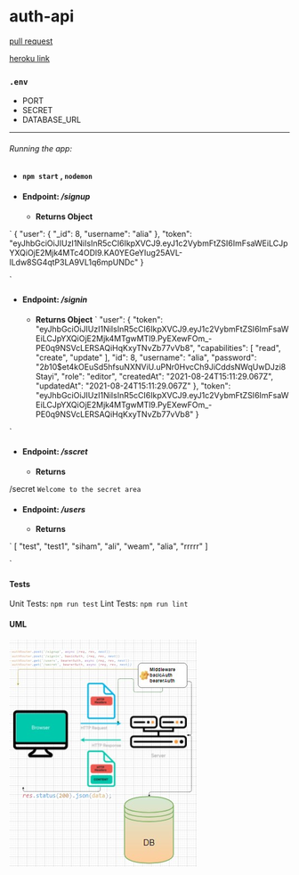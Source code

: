 # auth-api
[pull request](https://github.com/sbkhaloof/auth-api/pull/1)


[heroku link](https://siham-auth-api.herokuapp.com/)


### `.env`
+ PORT
+ SECRET
+ DATABASE_URL

---

###### Running the app:

* ####  `npm start` , `nodemon`

* #### Endpoint: */signup*
    * **Returns Object**

`
{
    "user": {
        "_id": 8,
        "username": "alia"
    },
    "token": "eyJhbGciOiJIUzI1NiIsInR5cCI6IkpXVCJ9.eyJ1c2VybmFtZSI6ImFsaWEiLCJpYXQiOjE2Mjk4MTc4ODl9.KA0YEGeYIug25AVL-lLdw8SG4qtP3LA9VL1q6mpUNDc"
}

`
* #### Endpoint: */signin*
    * **Returns Object**
`
"user": {
        "token": "eyJhbGciOiJIUzI1NiIsInR5cCI6IkpXVCJ9.eyJ1c2VybmFtZSI6ImFsaWEiLCJpYXQiOjE2Mjk4MTgwMTl9.PyEXewFOm_-PE0q9NSVcLERSAQiHqKxyTNvZb77vVb8",
        "capabilities": [
            "read",
            "create",
            "update"
        ],
        "id": 8,
        "username": "alia",
        "password": "$2b$10$et4kOEuSd5hfsuNXNViU.uPNr0HvcCh9JiCddsNWqUwDJzi8Stayi",
        "role": "editor",
        "createdAt": "2021-08-24T15:11:29.067Z",
        "updatedAt": "2021-08-24T15:11:29.067Z"
    },
    "token": "eyJhbGciOiJIUzI1NiIsInR5cCI6IkpXVCJ9.eyJ1c2VybmFtZSI6ImFsaWEiLCJpYXQiOjE2Mjk4MTgwMTl9.PyEXewFOm_-PE0q9NSVcLERSAQiHqKxyTNvZb77vVb8"
}

`

* #### Endpoint: */sscret*
    * **Returns**

/secret
`
Welcome to the secret area
`
* #### Endpoint: */users*
    * **Returns**

`
[
    "test",
    "test1",
    "siham",
    "ali",
    "weam",
    "alia",
    "rrrrr"
]

`

#### Tests
Unit Tests: `npm run test`
Lint Tests: `npm run lint`

#### UML
![](lab08.jpg)